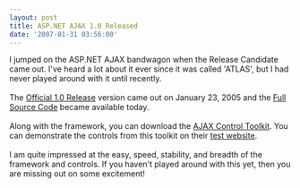 ```yaml
---
layout: post
title: ASP.NET AJAX 1.0 Released
date: '2007-01-31 03:56:00'
---
```


I jumped on the ASP.NET AJAX bandwagon when the Release Candidate came out. I've heard a lot about it ever since it was called 'ATLAS', but I had never played around with it until recently.<br><br>The <a href="http://ajax.asp.net/downloads/default.aspx?tabid=47">Official 1.0 Release</a> version came out on January 23, 2005 and the <a href="http://www.microsoft.com/downloads/details.aspx?FamilyID=ef2c1acc-051a-4fe6-ad72-f3bed8623b43&DisplayLang=en">Full Source Code</a> became available today.<br><br>Along with the framework, you can download the <a href="http://www.codeplex.com/Release/ProjectReleases.aspx?ProjectName=AtlasControlToolkit">AJAX Control Toolkit</a>. You can demonstrate the controls from this toolkit on their <a href="http://ajax.asp.net/ajaxtoolkit/">test website</a>.<br><br>I am quite impressed at the easy, speed, stability, and breadth of the framework and controls. If you haven't played around with this yet, then you are missing out on some excitement!